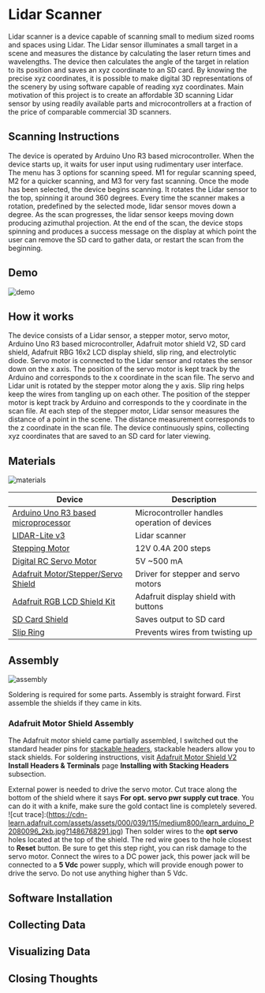 [materials]: https://i.imgur.com/d9pONmn.jpg "Materials"
[demo]: https://imgur.com/pdBPAoY.png "Demo"
[assembly]: https://imgur.com/Wku4ZV2.jpg "Assembly"
# Lidar Scanner

Lidar scanner is a device capable of scanning small to medium sized rooms and spaces using Lidar. The Lidar sensor illuminates a small target in a scene and measures the distance by calculating the laser return times and wavelengths. The device then calculates the angle of the target in relation to its position and saves an xyz coordinate to an SD card. By knowing the precise xyz coordinates, it is possible to make digital 3D representations of the scenery by using software capable of reading xyz coordinates. Main motivation of this project is to create an affordable 3D scanning Lidar sensor by using readily available parts and microcontrollers at a fraction of the price of comparable commercial 3D scanners.

## Scanning Instructions

  The device is operated by Arduino Uno R3 based microcontroller. When the device starts up, it waits for user input using rudimentary user interface. The menu has 3 options for scanning speed. M1 for regular scanning speed, M2 for a quicker scanning, and M3 for very fast scanning. Once the mode has been selected, the device begins scanning. It rotates the Lidar sensor to the top, spinning it around 360 degrees. Every time the scanner makes a rotation, predefined by the selected mode, lidar sensor moves down a degree. As the scan progresses, the lidar sensor keeps moving down producing azimuthal projection. At the end of the scan, the device stops spinning and produces a success message on the display at which point the user can remove the SD card to gather data, or restart the scan from the beginning.

## Demo

![demo]

## How it works

  The device consists of a Lidar sensor, a stepper motor, servo motor, Arduino Uno R3 based microcontroller, Adafruit motor shield V2, SD card shield, Adafruit RBG 16x2 LCD display shield, slip ring, and electrolytic diode. Servo motor is connected to the Lidar sensor and rotates the sensor down on the x axis. The position of the servo motor is kept track by the Arduino and corresponds to the x coordinate in the scan file. The servo and Lidar unit is rotated by the stepper motor along the y axis. Slip ring helps keep the wires from tangling up on each other. The position of the stepper motor is kept track by Arduino and corresponds to the y coordinate in the scan file. At each step of the stepper motor, Lidar sensor measures the distance of a point in the scene. The distance measurement corresponds to the z coordinate in the scan file. The device continuously spins, collecting xyz coordinates that are saved to an SD card for later viewing.


## Materials

![materials]

| Device | Description |
| --- | --- |
| [Arduino Uno R3 based microprocessor](https://www.amazon.com/Elegoo-Board-ATmega328P-ATMEGA16U2-Arduino/dp/B01EWOE0UU/ref=sr_1_3?ie=UTF8&qid=1514046216&sr=8-3&keywords=elegoo+uno+r3) | Microcontroller handles operation of devices |
| [LIDAR-Lite v3](https://www.amazon.com/Garmin-LYSB01MG3Z3PE-CMPTRACCS-LIDAR-Lite-v3/dp/B01MG3Z3PE/ref=sr_1_cc_1?s=aps&ie=UTF8&qid=1514046260&sr=1-1-catcorr&keywords=LIDAR-Lite+v3) | Lidar scanner |
| [Stepping Motor](https://www.amazon.com/Stepping-Motor-26Ncm-36-8oz-Printer/dp/B00PNEQ9T4/ref=sr_1_1?s=industrial&ie=UTF8&qid=1514046348&sr=1-1&keywords=Stepping+Motor+Nema+17+Stepping+Motor+26Ncm%2836.8oz.in%29+12V+0.4A+3D+Printer+CNC) | 12V 0.4A 200 steps |
| [Digital RC Servo Motor](https://www.amazon.com/gp/product/B014KONJZY/ref=oh_aui_detailpage_o05_s01?ie=UTF8&psc=1) | 5V ~500 mA |
| [Adafruit Motor/Stepper/Servo Shield](https://www.amazon.com/Adafruit-Motor-Stepper-Shield-Arduino/dp/B00PUTH3B0/ref=sr_1_2?s=electronics&ie=UTF8&qid=1514046456&sr=1-2&keywords=Adafruit+Motor%2FStepper%2FServo+Shield) | Driver for stepper and servo motors |
| [Adafruit RGB LCD Shield Kit](https://www.amazon.com/Shield-16x2-Character-Negative-Display-Uses/dp/B00JFJJDGY/ref=sr_1_1?s=electronics&ie=UTF8&qid=1514046515&sr=1-1&keywords=Adafruit+RGB+LCD+Shield+Kit) | Adafruit display shield with buttons |
| [SD Card Shield](https://www.amazon.com/HiLetgo-Stackable-Card-Arduino-Shield/dp/B006LRR0IQ/ref=sr_1_1?s=electronics&ie=UTF8&qid=1514046538&sr=1-1&keywords=SD+Card+Shield) | Saves output to SD card |
| [Slip Ring](https://www.amazon.com/gp/product/B01L8U2VOI/ref=oh_aui_detailpage_o02_s00?ie=UTF8&psc=1) | Prevents wires from twisting up |

## Assembly

![assembly]

Soldering is required for some parts. Assembly is straight forward. First assemble the shields if they came in kits.

### Adafruit Motor Shield Assembly
The Adafruit motor shield came partially assembled, I switched out the standard header pins for [stackable headers](https://www.amazon.com/Arduino-Stackable-Header-Kit-R3/dp/B00PCCWEJG/ref=sr_1_4?ie=UTF8&qid=1514046868&sr=8-4&keywords=arduino+stackable+header+kit), stackable headers allow you to stack shields. For soldering instructions, visit [Adafruit Motor Shield V2](https://learn.adafruit.com/adafruit-motor-shield-v2-for-arduino/install-headers#installing-with-stacking-headers) **Install Headers & Terminals** page **Installing with Stacking Headers** subsection.

External power is needed to drive the servo motor. Cut trace along the bottom of the shield where it says **For opt. servo pwr supply cut trace**. You can do it with a knife, make sure the gold contact line is completely severed.
![cut trace]:(https://cdn-learn.adafruit.com/assets/assets/000/039/115/medium800/learn_arduino_P2080096_2kb.jpg?1486768291.jpg)
Then solder wires to the **opt servo** holes located at the top of the shield. The red wire goes to the hole closest to **Reset** button. Be sure to get this step right, you can risk damage to the servo motor. Connect the wires to a DC power jack, this power jack will be connected to a **5 Vdc** power supply, which will provide enough power to drive the servo. Do not use anything higher than 5 Vdc.

## Software Installation

## Collecting Data

## Visualizing Data

## Closing Thoughts
